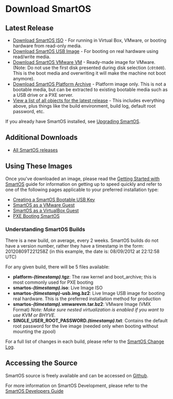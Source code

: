# Download SmartOS

## Latest Release

* [Download SmartOS ISO][download-iso] - For running in Virtual Box, VMware,
  or booting hardware from read-only media.
* [Download SmartOS USB Image][download-usb] - For booting on real hardware
  using read/write media.
* [Download SmartOS VMware VM][download-vmx] - Ready-made image for VMware.
  (Note: Do not use the first disk presented during disk selection (`c0t0d0`).
  This is the boot media and overwriting it will make the machine not boot
  anymore).
* [Download SmartOS Platform Archive][download-pi] - Platform image only. This
  is not a bootable media, but can be extracted to existing bootable
  media such as a USB drive or a PXE server.
* [View a list of all objects for the latest release][latest] - This includes
  everything above, plus things like the build environment, build log,
  default root password, etc.

If you already have SmartOS installed, see [Upgrading SmartOS][upgrade].

[download-iso]: https://us-central.manta.mnx.io/Joyent_Dev/public/SmartOS/smartos-latest.iso
[download-usb]: https://us-central.manta.mnx.io/Joyent_Dev/public/SmartOS/smartos-latest-USB.img.gz
[download-vmx]: https://us-central.manta.mnx.io/Joyent_Dev/public/SmartOS/smartos-latest.vmwarevm.tar.gz
[download-pi]: https://us-central.manta.mnx.io/Joyent_Dev/public/SmartOS/platform-latest.tgz
[upgrade]: remotely-upgrading-a-usb-key-based-deployment.md
[latest]: https://us-central.manta.mnx.io/Joyent_Dev/public/SmartOS/latest.html

## Additional Downloads

* [All SmartOS releases][releases]

[releases]: https://us-central.manta.mnx.io/Joyent_Dev/public/SmartOS/smartos.html

## Using These Images

Once you've downloaded an image, please read the [Getting Started with
SmartOS][getting-started] guide for information on getting up to speed
quickly and refer to one of the following pages applicable to your
preferred installation type:

[getting-started]: getting-started-with-smartos.md

* [Creating a SmartOS Bootable USB Key][create-usb]
* [SmartOS as a VMware Guest][vmware-guest]
* [SmartOS as a VirtualBox Guest][vbox-guest]
* [PXE Booting SmartOS][pxe]

[create-usb]: creating-a-smartos-bootable-usb-key.md
[vmware-guest]: smartos-as-a-vmware-guest.md
[vbox-guest]: smartos-as-a-virtualbox-guest.md
[pxe]: pxe-booting-smartos.md

### Understanding SmartOS Builds

There is a new build, on average, every 2 weeks. SmartOS builds do not
have a version number, rather they have a timestamp in the form:
20120809T221258Z (in this example, the date is: 08/09/2012 at 22:12:58
UTC)

For any given build, there will be 5 files available:

* **platform-*(timestamp)*.tgz**: The raw kernel and boot\_archive;
  this is most commonly used for PXE booting
* **smartos-*(timestamp)*.iso**: Live Image ISO
* **smartos-*(timestamp)*-usb.img.bz2**: Live Image USB image for booting
  real hardware. This is the preferred installation method for production
* **smartos-*(timestamp)*.vmwarevm.tar.bz2**: VMware Image (VMX Format)
  *Note: Make sure nested virtualization is enabled if you want to use
  KVM or BHYVE.*
* **SINGLE\_USER\_ROOT\_PASSWORD.*(timestamp)*.txt**: Contains the
  default root password for the live image (needed only when booting
  without mounting the zpool)

For a full list of changes in each build, please refer to the
[SmartOS Change Log][changelog].

[changelog]: https://us-central.manta.mnx.io/Joyent_Dev/public/SmartOS/smartos.html

## Accessing the Source

SmartOS source is freely available and can be accessed on [Github][github].

[github]: https://github.com/TritonDataCenter/smartos-live

For more information on SmartOS Development, please refer to the
[SmartOS Developers Guide][dev-guide]

[dev-guide]: smartos-developers-guide.md
